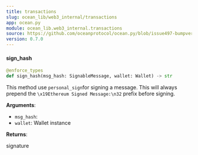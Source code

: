 ```yaml
---
title: transactions
slug: ocean_lib/web3_internal/transactions
app: ocean.py
module: ocean_lib.web3_internal.transactions
source: https://github.com/oceanprotocol/ocean.py/blob/issue497-bumpversion-to-v0.7.0/ocean_lib/web3_internal/transactions.py
version: 0.7.0
---
```

#### sign\_hash

```python
@enforce_types
def sign_hash(msg_hash: SignableMessage, wallet: Wallet) -> str
```

This method use `personal_sign`for signing a message. This will always prepend the
`\x19Ethereum Signed Message:\n32` prefix before signing.

**Arguments**:

- `msg_hash`: 
- `wallet`: Wallet instance

**Returns**:

signature

